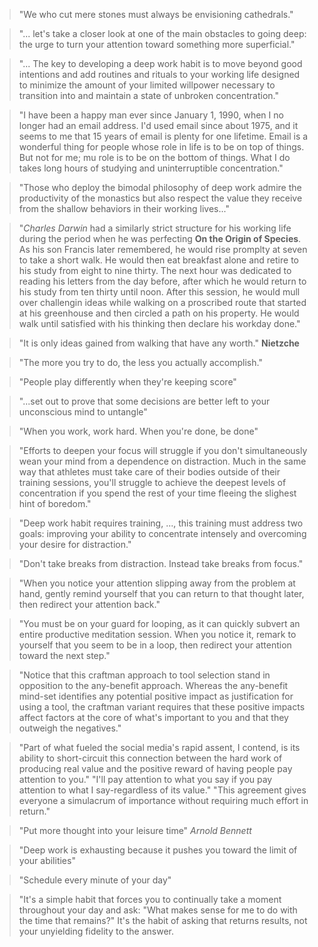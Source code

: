 > "We who cut mere stones must always be envisioning cathedrals."

> "... let's take a closer look at one of the main obstacles to going deep:
> the urge to turn your attention toward something more superficial."

> "... The key to developing a deep work habit is to move beyond good intentions and add routines and rituals to your working life designed to minimize the amount of your limited willpower necessary to transition into and maintain a state of unbroken concentration."

> "I have been a happy man ever since January 1, 1990, when I no longer had an email address. I'd used email since about 1975, and it seems to me that 15 years of email is plenty for one lifetime. Email is a  wonderful thing for people whose role in life is to be on top of things. But not for me; mu role is to be on the bottom of things. What I do takes long hours of studying and uninterruptible concentration."

> "Those who deploy the bimodal philosophy of deep work admire the productivity of the monastics but also respect the value they receive from the shallow behaviors in their working lives..."

> "*Charles Darwin* had a similarly strict structure for his working life during the period when he was perfecting **On the Origin of Species**. As his son Francis later remembered, he would rise promplty at seven to take a short walk. He would then eat breakfast alone and retire to his study from eight to nine thirty. The next hour was dedicated to reading his letters from the day before, after which he would return to his study from ten thirty until noon. After this session, he would mull over challengin ideas while walking on a proscribed route that started at his greenhouse and then circled a path on his property. He would walk until satisfied with his thinking then declare his workday done."

> "It is only ideas gained from walking that have any worth." **Nietzche**

> "The more you try to do, the less you actually accomplish."

> "People play differently when they're keeping score"

> "...set out to prove that some decisions are better left to your unconscious mind to untangle"

> "When you work, work hard. When you're done, be done"

> "Efforts to deepen your focus will struggle if you don't simultaneously wean your mind from a dependence on distraction. Much in the same way that athletes must take care of their bodies outside of their training sessions, you'll struggle to achieve the deepest levels of concentration if you spend the rest of your time fleeing the slighest hint of boredom."

> "Deep work habit requires training, ..., this training must address two goals: improving your ability to concentrate intensely and overcoming your desire for distraction."

> "Don't take breaks from distraction. Instead take breaks from focus."

> "When you notice your attention slipping away from the problem at hand, gently remind yourself that you can return to that thought later, then redirect your attention back."

> "You must be on your guard for looping, as it can quickly subvert an entire productive meditation session. When you notice it, remark to yourself that you seem to be in a loop, then redirect your attention toward the next step."

> "Notice that this craftman approach to tool selection stand in opposition to the any-benefit approach. Whereas the any-benefit mind-set identifies any potential positive impact as justification for using a tool, the craftman variant requires that these positive impacts affect factors at the core of what's important to you and that they outweigh the negatives."

> "Part of what fueled the social media's rapid assent, I contend, is its ability to short-circuit this connection between the hard work of producing real value and the positive reward of having people pay attention to you."
> "I'll pay attention to what you say if you pay attention to what I say-regardless of its value."
> "This agreement gives everyone a simulacrum of importance without requiring much effort in return."

> "Put more thought into your leisure time" *Arnold Bennett*

> "Deep work is exhausting because it pushes you toward the limit of your abilities"

> "Schedule every minute of your day"

> "It's a simple habit that forces you to continually take a moment throughout your day and ask: "What makes sense for me to do with the time that remains?" It's the habit of asking that returns results, not your unyielding fidelity to the answer.

